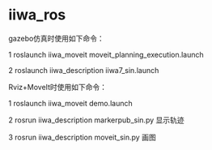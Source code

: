 # iiwa_ros


gazebo仿真时使用如下命令：

1 roslaunch iiwa_moveit moveit_planning_execution.launch

2 roslaunch iiwa_description iiwa7_sin.launch

Rviz+MoveIt时使用如下命令：

1 roslaunch iiwa_moveit demo.launch 

2 rosrun iiwa_description markerpub_sin.py  显示轨迹

3 rosrun iiwa_description moveit_sin.py  画图

